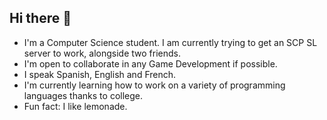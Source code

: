 ## Hi there 👋

- I'm a Computer Science student. I am currently trying to get an SCP SL server to work, alongside two friends.
- I'm open to collaborate in any Game Development if possible.
- I speak Spanish, English and French.
- I'm currently learning how to work on a variety of programming languages thanks to college.
- Fun fact: I like lemonade.
